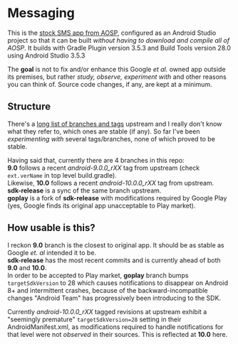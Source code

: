 # Messaging
This is the [stock SMS app from AOSP](https://android.googlesource.com/platform/packages/apps/Messaging/), configured as an Android Studio project so that it can be built *without having to download and compile all of AOSP*. It builds with Gradle Plugin version 3.5.3 and Build Tools version 28.0 using Android Studio 3.5.3

The **goal** is not to fix and/or enhance this Google _et al._ owned app outside its premises, but rather _study, observe, experiment with_ and other reasons you can think of. Source code changes, if any, are kept at a minimum.

## Structure
There's a [long list of branches and tags](https://android.googlesource.com/platform/packages/apps/Messaging/+refs) upstream and I really don't know what they refer to, which ones are stable (if any). So far I've been _experimenting with_ several tags/branches, none of which proved to be stable.

Having said that, currently there are 4 branches in this repo:  
**9.0** follows a recent *android-9.0.0_rXX* tag from upstream (check `ext.verName` in top level build.gradle).  
Likewise, **10.0** follows a recent *android-10.0.0_rXX* tag from upstream.  
**sdk-release** is a sync of the same branch upstream.  
**goplay** is a fork of **sdk-release** with modifications required by Google Play (yes, Google finds its original app unacceptable to Play market).

## How usable is this?
I reckon **9.0** branch is the closest to original app. It should be as stable as Google _et. al_ intended it to be.  
**sdk-release** has the most recent commits and is currently ahead of both **9.0** and **10.0**.  
In order to be accepted to Play market, **goplay** branch bumps `targetSdkVersion` to 28 which causes notifications to disappear on Android 8+ and intermittent crashes, because of the backward-incompatible changes "Android Team" has progressively been introducing to the SDK.

Currently *android-10.0.0_rXX* tagged revisions at upstream exhibit a "seemingly premature" `targetSdkVersion=28` setting in their AndroidManifest.xml, as modifications required to handle notifications for that level were not _observed_ in their sources. This is reflected at **10.0** here.
